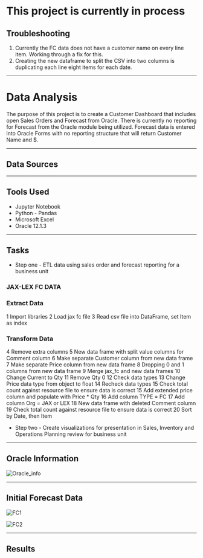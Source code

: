 # This project is currently in process
## Troubleshooting
1.  Currently the FC data does not have a customer name on every line item.  Working through a fix for this.  
2.  Creating the new dataframe to split the CSV into two columns is duplicating each line eight items for each date. 

---
# Data Analysis
The purpose of this project is to create a Customer Dashboard that includes open Sales Orders and Forecast from Oracle.  There is currently no reporting for Forecast from the Oracle module being utilized.  Forecast data is entered into Oracle Forms with no reporting structure that will return Customer Name and $.

---
## Data Sources


---
## Tools Used
* Jupyter Notebook
* Python - Pandas
* Microsoft Excel
* Oracle 12.1.3

---
## Tasks
* Step one - ETL data using sales order and forecast reporting for a business unit
### JAX-LEX FC DATA
### Extract Data
1	Import libraries
2	Load jax fc file
3	Read csv file into DataFrame, set Item as index

###	Transform Data
4	Remove extra columns 
5	New data frame with split value columns for Comment column
6	Make separate Customer column from new data frame 
7	Make separate Price column from new data frame 
8	Dropping 0 and 1 columns from new data frame
9	Merge jax_fc and new data frames
10	Change Current to Qty
11	Remove Qty 0
12	Check data types
13	Change Price data type from object to float
14	Recheck data types
15	Check total count against resource file to ensure data is correct
15	Add extended price column and populate with Price * Qty
16	Add column TYPE = FC
17	Add column Org = JAX or LEX
18	New data frame with deleted Comment column
19	Check total count against resource file to ensure data is correct
20	Sort by Date, then Item 

* Step two - Create visualizations for presentation in Sales, Inventory and Operations Planning review for business unit

---
## Oracle Information

![Oracle_info](https://user-images.githubusercontent.com/64673015/104372260-99d43f80-54e5-11eb-92f3-a0254e50a4b7.PNG)

---
## Initial Forecast Data

![FC1](https://user-images.githubusercontent.com/64673015/104372584-a6589800-54e5-11eb-9937-bd7cb9ef1e7c.PNG)


![FC2](https://user-images.githubusercontent.com/64673015/104372770-b2dcf080-54e5-11eb-8bf1-35aa7415871e.PNG)

---
## Results



